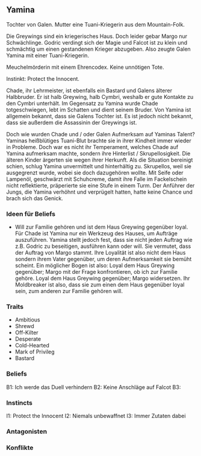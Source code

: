 ## Yamina

Tochter von Galen. Mutter eine Tuani-Kriegerin aus dem Mountain-Folk.

Die Greywings sind ein kriegerisches Haus. Doch leider gebar Margo nur Schwächlinge. Godric verdingt sich der Magie und Falcot ist zu klein und schmächtig um einen gestandenen Krieger abzugeben. Also zeugte Galen Yamina mit einer Tuani-Kriegerin.

Meuchelmörderin mit einem Ehrencodex. Keine unnötigen Tote.

Instinkt: Protect the Innocent.

Chade, ihr Lehrmeister, ist ebenfalls ein Bastard und Galens älterer Halbbruder. Er ist halb Greywing, halb Cymbri, weshalb er gute Kontakte zu den Cymbri unterhält. Im Gegensatz zu Yamina wurde Chade totgeschwiegen, lebt im Schatten und dient seinem Bruder. Von Yamina ist allgemein bekannt, dass sie Galens Tochter ist. Es ist jedoch nicht bekannt, dass sie außerdem die Assassinin der Greywings ist.

Doch wie wurden Chade und / oder Galen Aufmerksam auf Yaminas Talent?
Yaminas heißblütiges Tuani-Blut brachte sie in ihrer Kindheit immer wieder in Probleme. Doch war es nicht ihr Temperament, welches Chade auf Yamina aufmerksam machte, sondern ihre Hinterlist / Skrupellosigkeit. Die älteren Kinder ärgerten sie wegen ihrer Herkunft. Als die Situation bereinigt schien, schlug Yamina unvermittelt und hinterhältig zu. Skrupellos, weil sie ausgegrenzt wurde, wobei sie doch dazugehören wollte. Mit Seife oder Lampenöl, geschwärzt mit Schuhcreme, damit ihre Falle im Fackelschein nicht reflektierte, präperierte sie eine Stufe in einem Turm. Der Anführer der Jungs, die Yamina verhöhnt und verprügelt hatten, hatte keine Chance und brach sich das Genick.

### Ideen für Beliefs
- Will zur Familie gehören und ist dem Haus Greywing gegenüber loyal. Für Chade ist Yamina nur ein Werkzeug des Hauses, um Aufträge auszuführen. Yamina stellt jedoch fest, dass sie nicht jeden Auftrag wie z.B. Godric zu beseitigen, ausführen kann oder will. Sie vermutet, dass der Auftrag von Margo stammt. Ihre Loyalität ist also nicht dem Haus sondern ihrem Vater gegenüber, um deren Aufmerksamkeit sie bemüht scheint. Ein möglicher Bogen ist also: Loyal dem Haus Greywing gegenüber; Margo mit der Frage konfrontieren, ob ich zur Familie gehöre. Loyal dem Haus Greywing gegenüber; Margo widersetzen.
Ihr Moldbreaker ist also, dass sie zum einen dem Haus gegenüber loyal sein, zum anderen zur Familie gehören will.

### Traits
- Ambitious
- Shrewd
- Off-Kilter
- Desperate
- Cold-Hearted
- Mark of Privileg
- Bastard

### Beliefs
B1: Ich werde das Duell verhindern
B2: Keine Anschläge auf Falcot
B3:

### Instincts
I1: Protect the Innocent
I2: Niemals unbewaffnet
I3: Immer Zutaten dabei

### Antagonisten

### Konflikte
